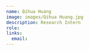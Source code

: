 ```yaml
---
name: Qihua Huang
image: images/Qihua Huang.jpg
description: Research Intern
role: 
links:
  email: 
---
```


